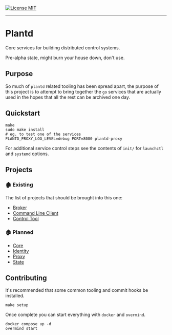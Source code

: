 [![License MIT](https://img.shields.io/badge/License-MIT-brightgreen.svg)](https://img.shields.io/badge/License-MIT-brightgreen.svg)

---

# Plantd

Core services for building distributed control systems.

Pre-alpha state, might burn your house down, don't use.

## Purpose

So much of `plantd` related tooling has been spread apart, the purpose of this
project is to attempt to bring together the `go` services that are actually
used in the hopes that all the rest can be archived one day.

## Quickstart

```shell
make
sudo make install
# eg. to test one of the services
PLANTD_PROXY_LOG_LEVEL=debug PORT=8080 plantd-proxy
```

For additional service control steps see the contents of `init/` for
`launchctl` and `systemd` options.

## Projects

### 🏚 Existing

The list of projects that should be brought into this one:

* [Broker][broker]
* [Command Line Client][plantcli]
* [Control Tool][plantctl]

### 🏠 Planned

* [Core](core/README.md)
* [Identity](identity/README.md)
* [Proxy](proxy/README.md)
* [State](state/README.md)

## Contributing

It's recommended that some common tooling and commit hooks be installed.

```shell
make setup
```

Once complete you can start everything with `docker` and `overmind`.

```shell
docker compose up -d
overmind start
```

<!-- links -->

[broker]: https://gitlab.com/plantd/broker
[plantctl]: https://gitlab.com/plantd/plantctl
[plantcli]: https://gitlab.com/plantd/plantcli
